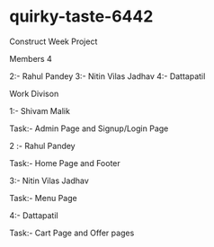 # quirky-taste-6442
Construct Week Project

Members 4

2:- Rahul Pandey 
3:- Nitin Vilas Jadhav
4:- Dattapatil


Work Divison

1:- Shivam Malik

Task:- Admin Page and Signup/Login Page

2 :- Rahul Pandey

Task:- Home Page and Footer

3:- Nitin Vilas Jadhav

Task:- Menu Page

4:- Dattapatil

Task:- Cart Page and Offer pages
